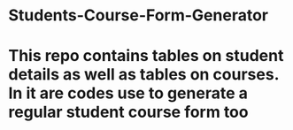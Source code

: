 # Students-Course-Form-Generator

# This repo contains tables on student details as well as tables on courses. In it are codes use to generate a regular student course form too
